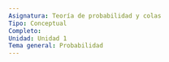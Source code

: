 ```yaml
---
Asignatura: Teoría de probabilidad y colas
Tipo: Conceptual
Completo: 
Unidad: Unidad 1
Tema general: Probabilidad
---
```


